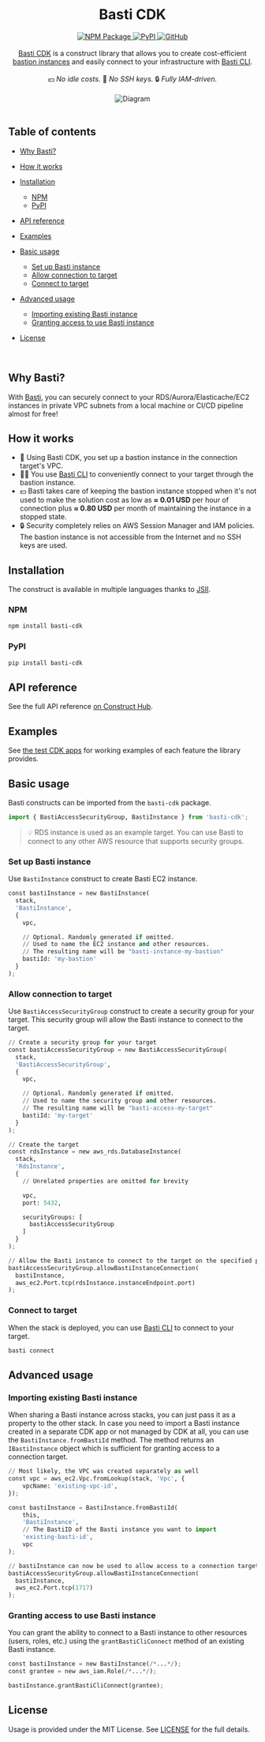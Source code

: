 <h1 align="center">Basti CDK</h1><div align="center">
  <a href="https://www.npmjs.com/package/basti-cdk">
    <img alt="NPM Package" src="https://img.shields.io/npm/v/basti-cdk?color=green">
  </a>
  <a href="https://pypi.org/project/basti-cdk">
    <img alt="PyPI" src="https://img.shields.io/pypi/v/basti-cdk?color=blue">
  </a>
  <a href="https://github.com/BohdanPetryshyn/basti/blob/main/packages/basti-cdk/LICENSE">
    <img alt="GitHub" src="https://img.shields.io/github/license/BohdanPetryshyn/basti">
  </a>
</div><br/><div align="center">
  <a href="https://github.com/BohdanPetryshyn/basti/tree/main/packages/basti-cdk">Basti CDK</a> is a construct library that allows you to create cost-efficient <a href="https://en.wikipedia.org/wiki/Bastion_host">bastion instances</a> and easily connect to your infrastructure with <a href="https://github.com/BohdanPetryshyn/basti">Basti CLI</a>.
  <br/>
  <br/>
  💵 <em>No idle costs.</em>  🔑 <em>No SSH keys.</em> 🔒 <em>Fully IAM-driven.</em>
</div><br/><div align="center">
  <img alt="Diagram" src="https://github.com/BohdanPetryshyn/basti/assets/45905756/1fa0762e-d6a1-4449-9e83-da87b53c3604">
</div><br/><!-- The following toc is generated with the Markdown All in One VSCode extension (https://marketplace.visualstudio.com/items?itemName=yzhang.markdown-all-in-one) --><!-- omit from toc -->

## Table of contents

* [Why Basti?](#why-basti)
* [How it works](#how-it-works)
* [Installation](#installation)

  * [NPM](#npm)
  * [PyPI](#pypi)
* [API reference](#api-reference)
* [Examples](#examples)
* [Basic usage](#basic-usage)

  * [Set up Basti instance](#set-up-basti-instance)
  * [Allow connection to target](#allow-connection-to-target)
  * [Connect to target](#connect-to-target)
* [Advanced usage](#advanced-usage)

  * [Importing existing Basti instance](#importing-existing-basti-instance)
  * [Granting access to use Basti instance](#granting-access-to-use-basti-instance)
* [License](#license)

<br/>

## Why Basti?

With [Basti](https://github.com/BohdanPetryshyn/basti), you can securely connect to your RDS/Aurora/Elasticache/EC2 instances in private VPC subnets from a local machine or CI/CD pipeline almost for free!

## How it works

* 🏰 Using Basti CDK, you set up a bastion instance in the connection target's VPC.
* 🧑‍💻 You use [Basti CLI](https://github.com/BohdanPetryshyn/basti) to conveniently connect to your target through the bastion instance.
* 💵 Basti takes care of keeping the bastion instance stopped when it's not used to make the solution cost as low as **≈ 0.01 USD** per hour of connection plus **≈ 0.80 USD** per month of maintaining the instance in a stopped state.
* 🔒 Security completely relies on AWS Session Manager and IAM policies. The bastion instance is not accessible from the Internet and no SSH keys are used.

## Installation

The construct is available in multiple languages thanks to [JSII](https://github.com/aws/jsii).

### NPM

```bash
npm install basti-cdk
```

### PyPI

```bash
pip install basti-cdk
```

## API reference

See the full API reference [on Construct Hub](https://constructs.dev/packages/basti-cdk).

## Examples

See [the test CDK apps](https://github.com/BohdanPetryshyn/basti/tree/main/packages/basti-cdk/test/cdk-apps) for working examples of each feature the library provides.

## Basic usage

Basti constructs can be imported from the `basti-cdk` package.

```python
import { BastiAccessSecurityGroup, BastiInstance } from 'basti-cdk';
```

> 💡 RDS instance is used as an example target. You can use Basti to connect to any other AWS resource that supports security groups.

### Set up Basti instance

Use `BastiInstance` construct to create Basti EC2 instance.

```python
const bastiInstance = new BastiInstance(
  stack,
  'BastiInstance',
  {
    vpc,

    // Optional. Randomly generated if omitted.
    // Used to name the EC2 instance and other resources.
    // The resulting name will be "basti-instance-my-bastion"
    bastiId: 'my-bastion'
  }
);
```

### Allow connection to target

Use `BastiAccessSecurityGroup` construct to create a security group for your target. This security group will allow the Basti instance to connect to the target.

```python
// Create a security group for your target
const bastiAccessSecurityGroup = new BastiAccessSecurityGroup(
  stack,
  'BastiAccessSecurityGroup',
  {
    vpc,

    // Optional. Randomly generated if omitted.
    // Used to name the security group and other resources.
    // The resulting name will be "basti-access-my-target"
    bastiId: 'my-target'
  }
);

// Create the target
const rdsInstance = new aws_rds.DatabaseInstance(
  stack,
  'RdsInstance',
  {
    // Unrelated properties are omitted for brevity

    vpc,
    port: 5432,

    securityGroups: [
      bastiAccessSecurityGroup
    ]
  }
);

// Allow the Basti instance to connect to the target on the specified port
bastiAccessSecurityGroup.allowBastiInstanceConnection(
  bastiInstance,
  aws_ec2.Port.tcp(rdsInstance.instanceEndpoint.port)
);
```

### Connect to target

When the stack is deployed, you can use [Basti CLI](https://github.com/BohdanPetryshyn/basti) to connect to your target.

```sh
basti connect
```

## Advanced usage

### Importing existing Basti instance

When sharing a Basti instance across stacks, you can just pass it as a property to the other stack. In case you need to import a Basti instance created in a separate CDK app or not managed by CDK at all, you can use the `BastiInstance.fromBastiId` method. The method returns an `IBastiInstance` object which is sufficient for granting access to a connection target.

```python
// Most likely, the VPC was created separately as well
const vpc = aws_ec2.Vpc.fromLookup(stack, 'Vpc', {
    vpcName: 'existing-vpc-id',
});

const bastiInstance = BastiInstance.fromBastiId(
    this,
    'BastiInstance',
    // The BastiID of the Basti instance you want to import
    'existing-basti-id',
    vpc
);

// bastiInstance can now be used to allow access to a connection target
bastiAccessSecurityGroup.allowBastiInstanceConnection(
  bastiInstance,
  aws_ec2.Port.tcp(1717)
);
```

### Granting access to use Basti instance

You can grant the ability to connect to a Basti instance to other resources (users, roles, etc.) using the `grantBastiCliConnect` method of an existing Basti instance.

```python
const bastiInstance = new BastiInstance(/*...*/);
const grantee = new aws_iam.Role(/*...*/);

bastiInstance.grantBastiCliConnect(grantee);
```

## License

Usage is provided under the MIT License. See [LICENSE](https://github.com/BohdanPetryshyn/basti/blob/main/packages/basti-cdk/LICENSE) for the full details.
